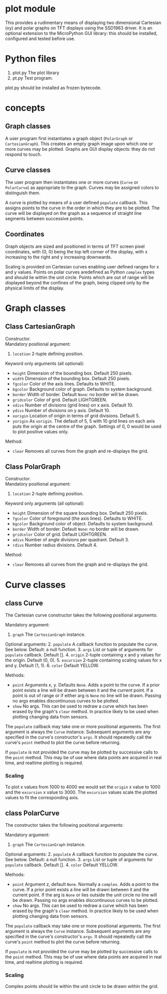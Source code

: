 # plot module

This provides a rudimentary means of displaying two dimensional Cartesian (xy) and polar graphs on
TFT displays using the SSD1963 driver. It is an optional extension to the MicroPython GUI library:
this should be installed, configured and tested before use.

# Python files

 1. plot.py The plot library
 2. pt.py Test program.

plot.py should be installed as frozen bytecode.

# concepts

## Graph classes

A user program first instantiates a graph object (``PolarGraph`` or ``CartesianGraph``). This
creates an empty graph image upon which one or more curves may be plotted. Graphs are GUI display
objects: they do not respond to touch.

## Curve classes

The user program then instantiates one or more curves (``Curve`` or ``PolarCurve``) as appropriate
to the graph. Curves may be assigned colors to distinguish them.

A curve is plotted by means of a user defined ``populate`` callback. This assigns points to the
curve in the order in which they are to be plotted. The curve will be displayed on the graph as a
sequence of straight line segments between successive points.

## Coordinates

Graph objects are sized and positioned in terms of TFT screen pixel coordinates, with (0, 0) being
the top left corner of the display, with x increasing to the right and y increasing downwards.

Scaling is provided on Cartesian curves enabling user defined ranges for x and y values. Points on
polar curves aredefined as Python ``complex`` types and should lie within the unit circle. Points
which are out of range will be displayed beyond the confines of the graph, being clipped only by
the physical limits of the display.

# Graph classes

## Class CartesianGraph

Constructor.  
Mandatory positional argument:  
 1. ``location`` 2-tuple defining position.

Keyword only arguments (all optional):  
 * ``height`` Dimension of the bounding box. Default 250 pixels.
 * ``width`` Dimension of the bounding box. Default 250 pixels.
 * ``fgcolor`` Color of the axis lines. Defaults to WHITE.
 * ``bgcolor`` Background color of graph. Defaults to system background.
 * ``border`` Width of border. Default ``None``: no border will be drawn.
 * ``gridcolor`` Color of grid. Default LIGHTGREEN.
 * ``xdivs`` Number of divisions (grid lines) on x axis. Default 10.
 * ``ydivs`` Number of divisions on y axis. Default 10.
 * ``xorigin`` Location of origin in terms of grid divisions. Default 5.
 * ``yorigin`` As ``xorigin``. The default of 5, 5 with 10 grid lines on each axis puts the origin
 at the centre of the graph. Settings of 0, 0 would be used to plot positive values only.

Method:
 * ``clear`` Removes all curves from the graph and re-displays the grid.

## Class PolarGraph

Constructor.  
Mandatory positional argument:  
 1. ``location`` 2-tuple defining position.

Keyword only arguments (all optional):  
 * ``height`` Dimension of the square bounding box. Default 250 pixels.
 * ``fgcolor`` Color of foreground (the axis lines). Defaults to WHITE.
 * ``bgcolor`` Background color of object. Defaults to system background.
 * ``border`` Width of border. Default ``None``: no border will be drawn.
 * ``gridcolor`` Color of grid. Default LIGHTGREEN.
 * ``adivs`` Number of angle divisions per quadrant. Default 3.
 * ``rdivs`` Number radius divisions. Default 4.

Method:
 * ``clear`` Removes all curves from the graph and re-displays the grid.

# Curve classes

## class Curve

The Cartesian curve constructor takes the following positional arguments:

Mandatory argument:
 1. ``graph`` The ``CartesianGraph`` instance.

Optional arguments:
 2. ``populate`` A callback function to populate the curve. See below. Default: a null function.
 3. ``args`` List or tuple of arguments for ``populate`` callback. Default [].
 4. ``origin`` 2-tuple containing x and y values for the origin. Default (0, 0).
 5. ``excursion`` 2-tuple containing scaling values for x and y. Default (1, 1).
 6. ``color`` Default YELLOW.

Methods:
 * ``point`` Arguments x, y. Defaults ``None``. Adds a point to the curve. If a
 prior point exists a line will be drawn between it and the current point. If a
 point is out of range or if either arg is ``None`` no line will be drawn.
 Passing no args enables discontinuous curves to be plotted.
 * ``show`` No args. This can be used to redraw a curve which has been erased by the graph's
 ``clear`` method. In practice likely to be used when plotting changing data from sensors.

The ``populate`` callback may take one or more positional arguments. The first argument is always
the ``Curve`` instance. Subsequent arguments are any specified in the curve's constructor's
``args``. It should repeatedly call the curve's ``point`` method to plot the curve before
returning.

If ``populate`` is not provided the curve may be plotted by successive calls to the ``point``
method. This may be of use where data points are acquired in real time, and realtime plotting is
required.

### Scaling

To plot x values from 1000 to 4000 we would set the ``origin`` x value to 1000 and the ``excursion``
x value to 3000. The ``excursion`` values scale the plotted values to fit the corresponding axis.

## class PolarCurve

The constructor takes the following positional arguments:

Mandatory argument:
 1. ``graph`` The ``CartesianGraph`` instance.

Optional arguments:
 2. ``populate`` A callback function to populate the curve. See below. Default: a null function.
 3. ``args`` List or tuple of arguments for ``populate`` callback. Default [].
 4. ``color`` Default YELLOW.

Methods:
 * ``point`` Argument z, default ``None``. Normally a ``complex``. Adds a point
 to the curve. If a prior point exists a line will be drawn between it and the
 current point. If the arg is ``None`` or lies outside the unit circle no line
 will be drawn. Passing no args enables discontinuous curves to be plotted.
 * ``show`` No args. This can be used to redraw a curve which has been erased by the graph's
 ``clear`` method. In practice likely to be used when plotting changing data from sensors.

The ``populate`` callback may take one or more positional arguments. The first argument is always
the ``Curve`` instance. Subsequent arguments are any specified in the curve's constructor's
``args``. It should repeatedly call the curve's ``point`` method to plot the curve before
returning.

If ``populate`` is not provided the curve may be plotted by successive calls to the ``point``
method. This may be of use where data points are acquired in real time, and realtime plotting is
required.

### Scaling

Complex points should lie within the unit circle to be drawn within the grid.
